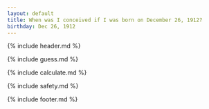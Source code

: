 ```yaml
---
layout: default
title: When was I conceived if I was born on December 26, 1912?
birthday: Dec 26, 1912
---
```


{% include header.md %}

{% include guess.md %}

{% include calculate.md %}

{% include safety.md %}

{% include footer.md %}



